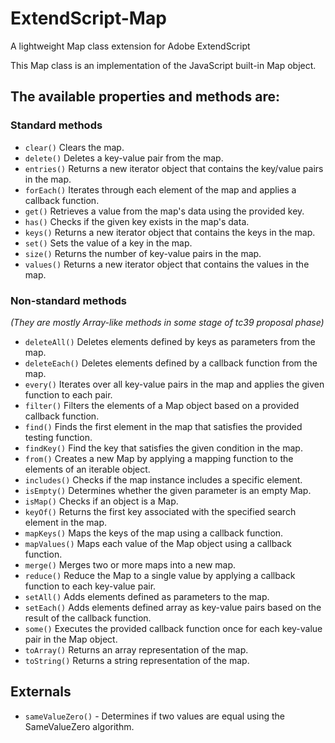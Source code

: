 # ExtendScript-Map
A lightweight Map class extension for Adobe ExtendScript

This Map class is an implementation of the JavaScript built-in Map object.

## The available properties and methods are:

### Standard methods

* `clear()`    Clears the map.
* `delete()`   Deletes a key-value pair from the map.
* `entries()`  Returns a new iterator object that contains the key/value pairs in the map.
* `forEach()`  Iterates through each element of the map and applies a callback function.
* `get()`      Retrieves a value from the map's data using the provided key.
* `has()`      Checks if the given key exists in the map's data.
* `keys()`     Returns a new iterator object that contains the keys in the map.
* `set()`      Sets the value of a key in the map.
* `size()`     Returns the number of key-value pairs in the map.
* `values()`   Returns a new iterator object that contains the values in the map.

### Non-standard methods
*(They are mostly Array-like methods in some stage of tc39 proposal phase)*

* `deleteAll()`  Deletes elements defined by keys as parameters from the map.
* `deleteEach()` Deletes elements defined by a callback function from the map.
* `every()`      Iterates over all key-value pairs in the map and applies the given function to each pair.
* `filter()`     Filters the elements of a Map object based on a provided callback function.
* `find()`       Finds the first element in the map that satisfies the provided testing function.
* `findKey()`    Find the key that satisfies the given condition in the map.
* `from()`       Creates a new Map by applying a mapping function to the elements of an iterable object.
* `includes()`   Checks if the map instance includes a specific element.
* `isEmpty()`    Determines whether the given parameter is an empty Map.
* `isMap()`      Checks if an object is a Map.
* `keyOf()`      Returns the first key associated with the specified search element in the map.
* `mapKeys()`    Maps the keys of the map using a callback function.
* `mapValues()`  Maps each value of the Map object using a callback function.
* `merge()`      Merges two or more maps into a new map.
* `reduce()`     Reduce the Map to a single value by applying a callback function to each key-value pair.
* `setAll()`     Adds elements defined as parameters to the map.
* `setEach()`    Adds elements defined array as key-value pairs based on the result of the callback function.
* `some()`       Executes the provided callback function once for each key-value pair in the Map object.
* `toArray()`    Returns an array representation of the map.
* `toString()`   Returns a string representation of the map.
 
## Externals   

* `sameValueZero()` - Determines if two values are equal using the SameValueZero algorithm.

